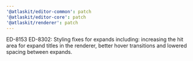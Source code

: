 ```yaml
---
'@atlaskit/editor-common': patch
'@atlaskit/editor-core': patch
'@atlaskit/renderer': patch
---
```


ED-8153 ED-8302: Styling fixes for expands including: increasing the hit area for expand titles in the renderer, better hover transitions and lowered spacing between expands.
